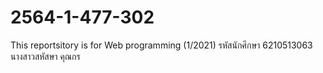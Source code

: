 # 2564-1-477-302
This reportsitory is for Web programming (1/2021) รหัสนักศึกษา 6210513063 นางสาวสหัสษา คุณกร
